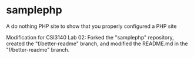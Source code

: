 samplephp
=========

A do nothing PHP site to show that you properly configured a PHP site

Modification for CSI3140 Lab 02: Forked the "samplephp" repository, created the "f/better-readme" branch, and modified the README.md in the "f/better-readme" branch.

